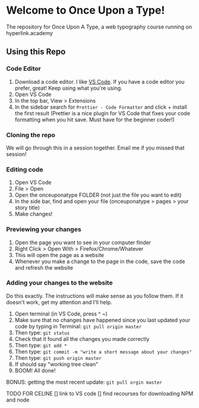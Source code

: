 # Welcome to Once Upon a Type!
The repository for Once Upon A Type, a web typography course running on hyperlink.academy 

## Using this Repo 

### Code Editor
1. Download a code editor. I like [VS Code](https://code.visualstudio.com/Download). If you have a code editor you prefer, great! Keep using what you're using. 
2. Open VS Code
3. In the top bar, View > Extensions
4. In the sidebar search for `Prettier - Code Formatter` and click + install the first result 
(Prettier is a nice plugin for VS Code that fixes your code formatting when you hit save. Must have for the beginner coder!)

### Cloning the repo 
We will go through this in a session together. Email me if you missed that session!

### Editing code 
1. Open VS Code
2. File > Open
3. Open the onceuponatype FOLDER (not just the file you want to edit)
4. In the side bar, find and open your file (onceuponatype > pages > your story title)
5. Make changes!

### Previewing your changes 
1. Open the page you want to see in your computer finder
2. Right Click > Open With > Firefox/Chrome/Whatever
3. This will open the page as a website
4. Whenever you make a change to the page in the code, save the code and refresh the website

### Adding your changes to the website
Do this exactly. The instructions will make sense as you follow them. If it doesn't work, get my attention and I'll help.
1. Open terminal (in VS Code, press ^ ~)
2. Make sure that no changes have happened since you last updated your code by typing in Terminal: `git pull origin master`
3. Then type: `git status` 
4. Check that it found all the changes you made correctly 
5. Then type: `git add *`
6. Then type: `git commit -m "write a short message about your changes"`
7. Then type: `git push origin master`
8. If should say "working tree clean" 
9. BOOM! All done!


BONUS: getting the most recent update: `git pull orgin master`



TODO FOR CELINE
[] link to VS code 
[] find recourses for downloading NPM and node
